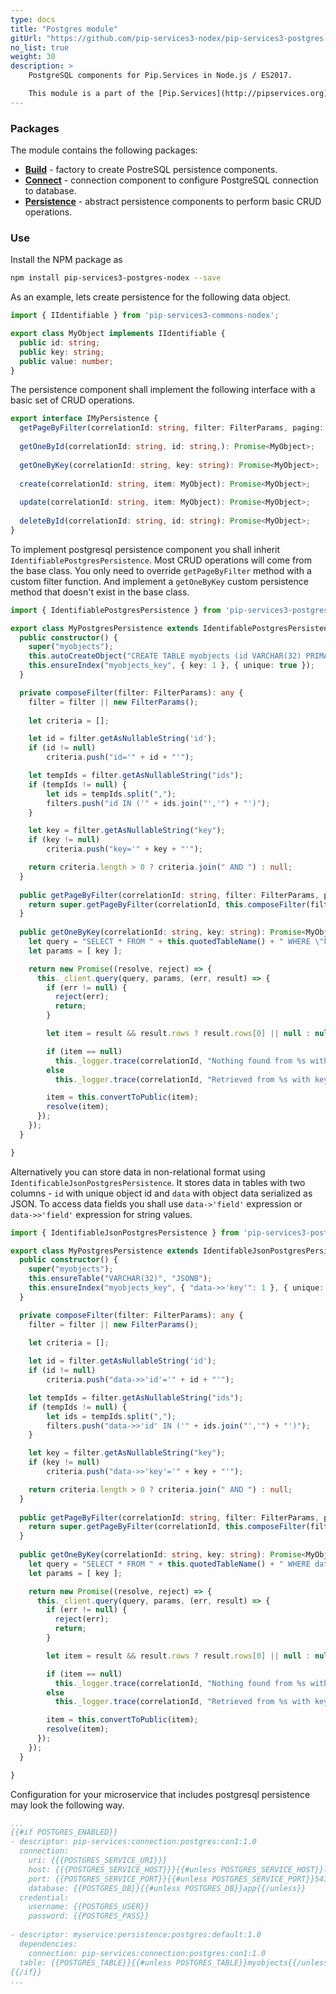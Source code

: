 ```yaml
---
type: docs
title: "Postgres module"
gitUrl: "https://github.com/pip-services3-nodex/pip-services3-postgres-nodex"
no_list: true
weight: 30
description: > 
    PostgreSQL components for Pip.Services in Node.js / ES2017. 

    This module is a part of the [Pip.Services](http://pipservices.org) polyglot microservices toolkit. It provides a set of components to implement PostgreSQL persistence.
---
```


### Packages

The module contains the following packages:
- [**Build**](build) - factory to create PostreSQL persistence components.
- [**Connect**](connect) - connection component to configure PostgreSQL connection to database.
- [**Persistence**](persistence) - abstract persistence components to perform basic CRUD operations.


### Use

Install the NPM package as
```bash
npm install pip-services3-postgres-nodex --save
```

As an example, lets create persistence for the following data object.

```typescript
import { IIdentifiable } from 'pip-services3-commons-nodex';

export class MyObject implements IIdentifiable {
  public id: string;
  public key: string;
  public value: number;
}
```

The persistence component shall implement the following interface with a basic set of CRUD operations.

```typescript
export interface IMyPersistence {
  getPageByFilter(correlationId: string, filter: FilterParams, paging: PagingParams):  Promise<DataPage<MyObject>>;
    
  getOneById(correlationId: string, id: string,): Promise<MyObject>;
    
  getOneByKey(correlationId: string, key: string): Promise<MyObject>;
    
  create(correlationId: string, item: MyObject): Promise<MyObject>;
    
  update(correlationId: string, item: MyObject): Promise<MyObject>;
    
  deleteById(correlationId: string, id: string): Promise<MyObject>;
}
```

To implement postgresql persistence component you shall inherit `IdentifiablePostgresPersistence`. 
Most CRUD operations will come from the base class. You only need to override `getPageByFilter` method with a custom filter function.
And implement a `getOneByKey` custom persistence method that doesn't exist in the base class.

```typescript
import { IdentifiablePostgresPersistence } from 'pip-services3-postgres-nodex';

export class MyPostgresPersistence extends IdentifablePostgresPersistence {
  public constructor() {
    super("myobjects");
    this.autoCreateObject("CREATE TABLE myobjects (id VARCHAR(32) PRIMARY KEY, key VARCHAR(50), value VARCHAR(255)");
    this.ensureIndex("myobjects_key", { key: 1 }, { unique: true });
  }

  private composeFilter(filter: FilterParams): any {
    filter = filter || new FilterParams();
    
    let criteria = [];

    let id = filter.getAsNullableString('id');
    if (id != null)
        criteria.push("id='" + id + "'");

    let tempIds = filter.getAsNullableString("ids");
    if (tempIds != null) {
        let ids = tempIds.split(",");
        filters.push("id IN ('" + ids.join("','") + "')");
    }

    let key = filter.getAsNullableString("key");
    if (key != null)
        criteria.push("key='" + key + "'");

    return criteria.length > 0 ? criteria.join(" AND ") : null;
  }
  
  public getPageByFilter(correlationId: string, filter: FilterParams, paging: PagingParams): Promise<DataPage<MyObject>> {
    return super.getPageByFilter(correlationId, this.composeFilter(filter), paging, "id", null);
  }  
  
  public getOneByKey(correlationId: string, key: string): Promise<MyObject> {
    let query = "SELECT * FROM " + this.quotedTableName() + " WHERE \"key\"=$1";
    let params = [ key ];

    return new Promise((resolve, reject) => {
      this._client.query(query, params, (err, result) => {
        if (err != null) {
          reject(err);
          return;
        }

        let item = result && result.rows ? result.rows[0] || null : null; 

        if (item == null)
          this._logger.trace(correlationId, "Nothing found from %s with key = %s", this._tableName, key);
        else
          this._logger.trace(correlationId, "Retrieved from %s with key = %s", this._tableName, key);

        item = this.convertToPublic(item);
        resolve(item);
      });
    });
  }

}
```

Alternatively you can store data in non-relational format using `IdentificableJsonPostgresPersistence`.
It stores data in tables with two columns - `id` with unique object id and `data` with object data serialized as JSON.
To access data fields you shall use `data->'field'` expression or `data->>'field'` expression for string values.

```typescript
import { IdentifiableJsonPostgresPersistence } from 'pip-services3-postgres-nodex';

export class MyPostgresPersistence extends IdentifableJsonPostgresPersistence {
  public constructor() {
    super("myobjects");
    this.ensureTable("VARCHAR(32)", "JSONB");
    this.ensureIndex("myobjects_key", { "data->>'key'": 1 }, { unique: true });
  }

  private composeFilter(filter: FilterParams): any {
    filter = filter || new FilterParams();
    
    let criteria = [];

    let id = filter.getAsNullableString('id');
    if (id != null)
        criteria.push("data->>'id'='" + id + "'");

    let tempIds = filter.getAsNullableString("ids");
    if (tempIds != null) {
        let ids = tempIds.split(",");
        filters.push("data->>'id' IN ('" + ids.join("','") + "')");
    }

    let key = filter.getAsNullableString("key");
    if (key != null)
        criteria.push("data->>'key'='" + key + "'");

    return criteria.length > 0 ? criteria.join(" AND ") : null;
  }
  
  public getPageByFilter(correlationId: string, filter: FilterParams, paging: PagingParams): Promise<DataPage<MyObject>> {
    return super.getPageByFilter(correlationId, this.composeFilter(filter), paging, "id", null);
  }  
  
  public getOneByKey(correlationId: string, key: string): Promise<MyObject> { 
    let query = "SELECT * FROM " + this.quotedTableName() + " WHERE data->>'key'=$1";
    let params = [ key ];

    return new Promise((resolve, reject) => {
      this._client.query(query, params, (err, result) => {
        if (err != null) {
          reject(err);
          return;
        }

        let item = result && result.rows ? result.rows[0] || null : null; 

        if (item == null)
          this._logger.trace(correlationId, "Nothing found from %s with key = %s", this._tableName, key);
        else
          this._logger.trace(correlationId, "Retrieved from %s with key = %s", this._tableName, key);

        item = this.convertToPublic(item);
        resolve(item);
      });
    });
  }

}
```

Configuration for your microservice that includes postgresql persistence may look the following way.

```yaml
...
{{#if POSTGRES_ENABLED}}
- descriptor: pip-services:connection:postgres:con1:1.0
  connection:
    uri: {{{POSTGRES_SERVICE_URI}}}
    host: {{{POSTGRES_SERVICE_HOST}}}{{#unless POSTGRES_SERVICE_HOST}}localhost{{/unless}}
    port: {{POSTGRES_SERVICE_PORT}}{{#unless POSTGRES_SERVICE_PORT}}5432{{/unless}}
    database: {{POSTGRES_DB}}{{#unless POSTGRES_DB}}app{{/unless}}
  credential:
    username: {{POSTGRES_USER}}
    password: {{POSTGRES_PASS}}
    
- descriptor: myservice:persistence:postgres:default:1.0
  dependencies:
    connection: pip-services:connection:postgres:con1:1.0
  table: {{POSTGRES_TABLE}}{{#unless POSTGRES_TABLE}}myobjects{{/unless}}
{{/if}}
...
```